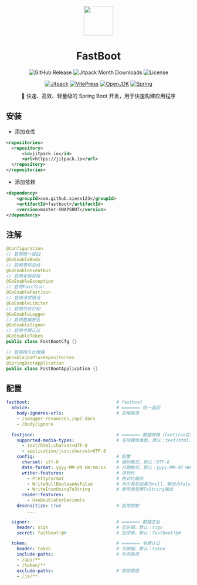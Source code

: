 <div align="center">

 <picture>
   <source media="(prefers-color-scheme: dark)" srcset="https://xiesx123.github.io/fastboot/spring_light.png" />
   <source media="(prefers-color-scheme: light)" srcset="https://xiesx123.github.io/fastboot/spring_dark.png" />
   <img src="https://xiesx123.github.io/fastboot/spring_light.png" width="80" />
 </picture>

<h1 align="center">FastBoot</h1>

![GitHub Release](https://img.shields.io/github/tag/xiesx123/fastboot.svg?style=flat&label=Release&color=0078D7)
![Jitpack Month Downloads](https://img.shields.io/badge/dynamic/json?url=https%3A%2F%2Fjitpack.io%2Fapi%2Fdownloads%2Fcom.github.xiesx123%2Ffastboot&query=month&suffix=%20month&style=flat&label=Downloads&link=https%3A%2F%2Fjitpack.io%2F%23xiesx123%2Ffastboot)
![License](https://img.shields.io/badge/license-MIT-blue.svg?style=flat&label=License&color=0078D7)

[![Jitpack](https://img.shields.io/badge/JitPack-Latest-46C118?logo=jitpack&logoColor=white)](https://jitpack.io/#xiesx123/fastboot/master-SNAPSHOT)
[![VitePress](https://img.shields.io/badge/VitePress-Doc-3E63DD?logo=markdown)](https://xiesx123.github.io/fastboot)
[![OpenJDK](https://img.shields.io/badge/OpenJDK-21+-red?logo=openjdk)](https://adoptium.net/zh-CN/temurin/releases?version=21&os=any&arch=any)
[![Spring](https://img.shields.io/badge/Spring-3.4.0+-6DB33F?logo=spring&logoColor=white)](https://spring.io/)

🚀 快速、高效、轻量级的 Spring Boot 开发，用于快速构建应用程序

</div>

## 安装

- 添加仓库

```xml [pom.xml]
<repositories>
  <repository>
      <id>jitpack.io</id>
      <url>https://jitpack.io</url>
  </repository>
</repositories>
```

- 添加依赖

```xml
<dependency>
    <groupId>com.github.xiesx123</groupId>
    <artifactId>fastboot</artifactId>
    <version>master-SNAPSHOT</version>
</dependency>
```

## 注解

```java
@Configuration
// 启用统一返回
@GoEnableBody
// 启用事件总线
@GoEnableEventBus
// 启用全局异常
@GoEnableException
// 启用FastJson
@GoEnableFastJson
// 启用请求限流
@GoEnableLimiter
// 启用日志打印
@GoEnableLogger
// 启用数据签名
@GoEnableSigner
// 启用令牌认证
@GoEnableToken
public class FastBootCfg {}

// 启用持久化增强
@EnableJpaPlusRepositories
@SpringBootApplication
public class FastBootApplication {}
```

## 配置

```yml
fastboot:                                 # fastboot
  advice:                                 # ======= 统一返回
    body-ignores-urls:                    # 忽略路径
    - /swagger-resources,/api-docs
    - /body/ignore

  fastjson:                               # ======= 数据转换（fastjson实现）
    supported-media-types:                # 支持媒体类型，默认：text/html、application/json
      - text/html;charset=UTF-8
      - application/json;charset=UTF-8
    config:                               # 配置
      charset: utf-8                      # 编码格式，默认：UTF-8
      date-format: yyyy-MM-dd HH:mm:ss    # 日期格式，默认：yyyy-MM-dd HH:mm:ss
      writer-features:                    # 序列化
        - PrettyFormat                    # 格式化输出
        - WriteNullBooleanAsFalse         # 布尔类型如果为null，输出为false，而不是null
        - WriteEnumUsingToString          # 枚举类型用ToString输出
      reader-features:
        - UseDoubleForDecimals
    desensitize: true                     # 启用脱敏
        ...

  signer:                                 # ======= 数据签名
    header: sign                          # 签名键，默认：sign
    secret: fastboot!@#                   # 加密串，默认：fastboot!@#

  token:                                  # ======= 令牌认证
    header: token                         # 令牌键，默认：token
    include-paths:                        # 包含路径
    - /api/**
    - /token/**
    exclude-paths:                        # 排除路径
    - /js/**
```
